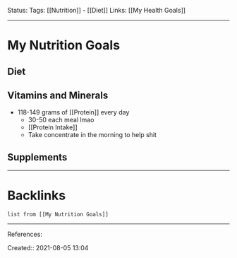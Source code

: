 Status: 
Tags: [[Nutrition]] - [[Diet]]
Links: [[My Health Goals]]
___
# My Nutrition Goals
## Diet
## Vitamins and Minerals
- 118-149 grams of [[Protein]] every day
	- 30-50 each meal lmao
	- [[Protein Intake]]
	- Take concentrate in the morning to help shit
## Supplements
___
# Backlinks
```dataview
list from [[My Nutrition Goals]]
```
___
References:

Created:: 2021-08-05 13:04
